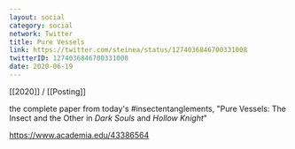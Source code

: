 ```yaml
---
layout: social
category: social
network: Twitter
title: Pure Vessels
link: https://twitter.com/steinea/status/1274036846700331008
twitterID: 1274036846700331008
date: 2020-06-19
---
```


[[2020]] / [[Posting]]

the complete paper from today's #insectentanglements, "Pure Vessels: The Insect and the Other in *Dark Souls* and *Hollow Knight*"

<https://www.academia.edu/43386564>
